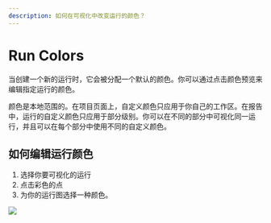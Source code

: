 ```yaml
---
description: 如何在可视化中改变运行的颜色？
---
```


# Run Colors

当创建一个新的运行时，它会被分配一个默认的颜色。你可以通过点击颜色预览来编辑指定运行的颜色。

颜色是本地范围的。在项目页面上，自定义颜色只应用于你自己的工作区。在报告中，运行的自定义颜色只应用于部分级别。你可以在不同的部分中可视化同一运行，并且可以在每个部分中使用不同的自定义颜色。

##  **如何编辑运行颜色** <a id="how-to-edit-run-colors"></a>

1. 选择你要可视化的运行
2. 点击彩色的点
3. 为你的运行图选择一种颜色。

![](https://downloads.intercomcdn.com/i/o/149202442/b430d9b1473e41644a91fae3/run+coloring.gif)

